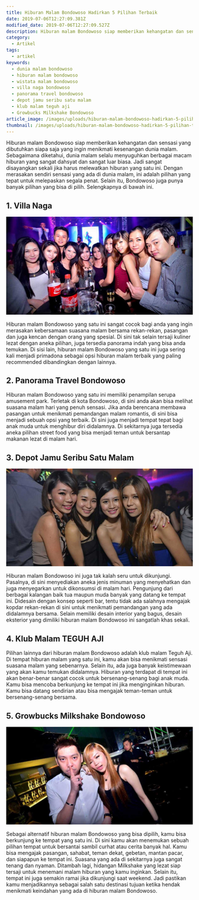 ```yaml
---
title: Hiburan Malam Bondowoso Hadirkan 5 Pilihan Terbaik
date: 2019-07-06T12:27:09.381Z
modified_date: 2019-07-06T12:27:09.527Z
description: Hiburan malam Bondowoso siap memberikan kehangatan dan sensasi yang dibutuhkan siapa saja yang ingin menikmati kesenangan dunia malam.
category:
  - Artikel
tags:
  - artikel
keywords:
  - dunia malam bondowoso
  - hiburan malam bondowoso
  - wistata malam bondowoso
  - villa naga bondowoso
  - panorama travel bondowoso
  - depot jamu seribu satu malam
  - klub malam teguh aji
  - Growbucks Milkshake Bondowoso
article_image: /images/uploads/hiburan-malam-bondowoso-hadirkan-5-pilihan-terbaik-1.jpg
thumbnail: /images/uploads/hiburan-malam-bondowoso-hadirkan-5-pilihan-terbaik-1-012.jpg
---
```

Hiburan malam Bondowoso siap memberikan kehangatan dan sensasi yang dibutuhkan siapa saja yang ingin menikmati kesenangan dunia malam. Sebagaimana diketahui, dunia malam selalu menyuguhkan berbagai macam hiburan yang sangat dahsyat dan sangat luar biasa. Jadi sangat disayangkan sekali jika harus melewatkan hiburan yang satu ini. Dengan merasakan sendiri sensasi yang ada di dunia malam, ini adalah pilihan yang tepat untuk melepaskan segala penat. Selain itu, Bondowoso juga punya banyak pilihan yang bisa di pilih. Selengkapnya di bawah ini.



## 1. Villa Naga

![Hiburan Malam Bondowoso Hadirkan 5 Pilihan Terbaik](/images/uploads/hiburan-malam-bondowoso-hadirkan-5-pilihan-terbaik-1.jpg)

Hiburan malam Bondowoso yang satu ini sangat cocok bagi anda yang ingin merasakan kebersamaan suasana malam bersama rekan-rekan, pasangan dan juga kencan dengan orang yang spesial. Di sini tak selain tersaji kuliner lezat dengan aneka pilihan, juga tersedia panorama indah yang bisa anda temukan. Di sisi lain, hiburan malam Bondowoso yang satu ini juga sering kali menjadi primadona sebagai opsi hiburan malam terbaik yang paling recommended dibandingkan dengan lainnya.



## 2.  Panorama Travel Bondowoso

Hiburan malam Bondowoso yang satu ini memiliki penampilan serupa amusement park. Terletak di kota Bondowoso, di sini anda akan bisa melihat suasana malam hari yang penuh sensasi. Jika anda berencana membawa pasangan untuk menikmati pemandangan malam romantis, di sini bisa menjadi sebuah opsi yang terbaik. Di sini juga menjadi tempat tepat bagi anak muda untuk menghibur diri didalamnya. Di sekitarnya juga tersedia aneka pilihan street food yang bisa menjadi teman untuk bersantap makanan lezat di malam hari.



## 3. Depot Jamu Seribu Satu Malam

![Hiburan Malam Bondowoso Hadirkan 5 Pilihan Terbaik](/images/uploads/hiburan-malam-bondowoso-hadirkan-5-pilihan-terbaik-3.jpg)

Hiburan malam Bondowoso ini juga tak kalah seru untuk dikunjungi. Pasalnya, di sini menyediakan aneka jenis minuman yang menyehatkan dan juga menyegarkan untuk dikonsumsi di malam hari. Pengunjung dari berbagai kalangan baik tua maupun muda banyak yang datang ke tempat ini. Didesain dengan konsep seperti bar, tentu tidak ada salahnya mengajak kopdar rekan-rekan di sini untuk menikmati pemandangan yang ada didalamnya bersama. Selain memiliki desain interior yang bagus, desain eksterior yang dimiliki hiburan malam Bondowoso ini sangatlah khas sekali.



## 4. Klub Malam TEGUH AJI

Pilihan lainnya dari hiburan malam Bondowoso adalah klub malam Teguh Aji. Di tempat hiburan malam yang satu ini, kamu akan bisa menikmati sensasi suasana malam yang sebenarnya. Selain itu, ada juga banyak keistimewaan yang akan kamu temukan didalamnya. Hiburan yang terdapat di tempat ini akan benar-benar sangat cocok untuk bersenang-senang bagi anak muda. Kamu bisa mencoba berkunjung ke tempat ini jika menginginkan hiburan. Kamu bisa datang sendirian atau bisa mengajak teman-teman untuk bersenang-senang bersama.



## 5. Growbucks Milkshake Bondowoso

![Hiburan Malam Bondowoso Hadirkan 5 Pilihan Terbaik](/images/uploads/hiburan-malam-bondowoso-hadirkan-5-pilihan-terbaik-2.jpg)

Sebagai alternatif hiburan malam Bondowoso yang bisa dipilih, kamu bisa berkunjung ke tempat yang satu ini. Di sini kamu akan menemukan sebuah pilihan tempat untuk bersantai sambil curhat atau cerita banyak hal. Kamu bisa mengajak pasangan, sahabat, teman dekat, gebetan, mantan pacar, dan siapapun ke tempat ini. Suasana yang ada di sekitarnya juga sangat tenang dan nyaman. Ditambah lagi, hidangan Milkshake yang lezat siap tersaji untuk menemani malam hiburan yang kamu inginkan. Selain itu, tempat ini juga semakin ramai jika dikunjungi saat weekend. Jadi pastikan kamu menjadikannya sebagai salah satu destinasi tujuan ketika hendak menikmati keindahan yang ada di hiburan malam Bondowoso.
